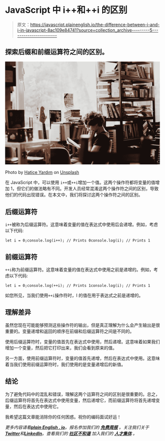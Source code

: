 # JavaScript 中 i++和++i 的区别

> 原文：<https://javascript.plainenglish.io/the-difference-between-i-and-i-in-javascript-8ac109e84741?source=collection_archive---------5----------------------->

## 探索后缀和前缀运算符之间的区别。

![](img/8168a058b5ff88c7fa5b929a19281a7b.png)

Photo by [Hatice Yardım](https://unsplash.com/@haticehuma?utm_source=medium&utm_medium=referral) on [Unsplash](https://unsplash.com?utm_source=medium&utm_medium=referral)

在 JavaScript 中，可以使用 `i++`或`++i`增加一个值。这两个操作符都将变量的值增加 1，但它们的做法略有不同。开发人员经常混淆这两个操作符之间的区别，导致他们的代码出现错误。在本文中，我们将探讨这两个操作符之间的区别。

## 后缀运算符

`i++`被称为后缀运算符。这意味着变量的值在表达式中使用后会递增。例如，考虑以下代码:

```
let i = 0;console.log(i++); // Prints 0console.log(i); // Prints 1
```

## 前缀运算符

`++i`称为前缀运算符。这意味着变量的值在表达式中使用之前是递增的。例如，考虑以下代码:

```
let i = 0;console.log(++i); // Prints 1console.log(i); // Prints 1
```

如您所见，当我们使用`++i`操作符时，I 的值在用于表达式之前是递增的。

## 理解差异

虽然您现在可能能够预测这些操作符的输出，但是真正理解为什么会产生输出是很重要的。变量递增和返回的顺序在前缀和后缀运算符之间是不同的。

使用后缀运算符时，变量的值首先在表达式中使用，然后递增。这意味着如果我们增加一个变量，然后把它打印出来，我们会看到原来的值。

另一方面，使用前缀运算符时，变量的值首先递增，然后在表达式中使用。这意味着当我们使用前缀运算符时，我们使用的是变量递增后的新值。

## 结论

为了避免代码中的混乱和错误，理解这两个运算符之间的区别是很重要的。总之，后缀运算符将首先在表达式中使用变量，然后递增它，而前缀运算符将首先递增变量，然后在表达式中使用它。

我希望这篇文章能消除你的任何困惑。祝你的编码面试好运！

*更多内容请看*[***plain English . io***](https://plainenglish.io/)*。报名参加我们的* [***免费周报***](http://newsletter.plainenglish.io/) *。关注我们关于*[***Twitter***](https://twitter.com/inPlainEngHQ)*和*[***LinkedIn***](https://www.linkedin.com/company/inplainenglish/)*。查看我们的* [***社区不和谐***](https://discord.gg/GtDtUAvyhW) *加入我们的* [***人才集体***](https://inplainenglish.pallet.com/talent/welcome) *。*